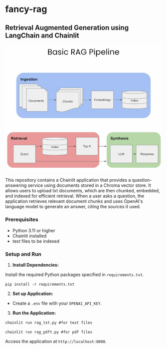 # fancy-rag
## Retrieval Augmented Generation using LangChain and Chainlit

![image info](./images/rag_arch.webp)

This repository contains a Chainlit application that provides a question-answering service using documents stored in a Chroma vector store. It allows users to upload txt documents, which are then chunked, embedded, and indexed for efficient retrieval. When a user asks a question, the application retrieves relevant document chunks and uses OpenAI's language model to generate an answer, citing the sources it used.

### Prerequisites

- Python 3.11 or higher
- Chainlit installed
- text files to be indexed

### Setup and Run

1. **Install Dependencies:**

Install the required Python packages specified in `requirements.txt`.

```shell
pip install -r requirements.txt
```

2. **Set up Application:**

* Create a `.env` file with your `OPENAI_API_KEY`.

3. **Run the Application:**

```shell
chainlit run rag_txt.py #for text files
```
```shell
chainlit run rag_pdft.py #for pdf files
```


   Access the application at `http://localhost:8000`.
